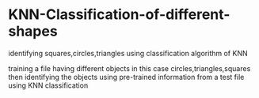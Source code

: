 # KNN-Classification-of-different-shapes
identifying squares,circles,triangles using classification algorithm of KNN

training a file having different objects in this case circles,triangles,squares
then identifying the objects using pre-trained information from a test file using KNN classification
